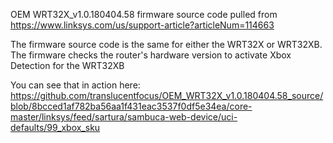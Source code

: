 OEM WRT32X_v1.0.180404.58 firmware source code pulled from https://www.linksys.com/us/support-article?articleNum=114663

The firmware source code is the same for either the WRT32X or WRT32XB.  The firmware checks the router's hardware version to activate Xbox Detection for the WRT32XB

You can see that in action here:  https://github.com/translucentfocus/OEM_WRT32X_v1.0.180404.58_source/blob/8bcced1af782ba56aa1f431eac3537f0df5e34ea/core-master/linksys/feed/sartura/sambuca-web-device/uci-defaults/99_xbox_sku
